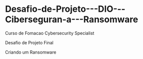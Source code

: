 # Desafio-de-Projeto---DIO---Ciberseguran-a---Ransomware

Curso de Fomacao Cybersecurity Specialist

Desafio de Projeto Final 

Criando um Ransomware

